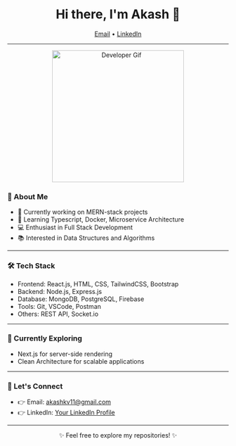 <h1 align="center">Hi there, I'm Akash 👋</h1>
<p align="center">
  <a href="mailto:akashkv11@gmail.com">Email</a> •
  <a href="https://www.linkedin.com/in/akash-kv-ba6060230/">LinkedIn</a> 
</p>

---

<div align="center">
  <img src="https://media.giphy.com/media/ZVik7pBtu9dNS/giphy.gif" alt="Developer Gif" width="300">
</div>

### 🧠 About Me

- 💼 Currently working on MERN-stack projects
- 🌱 Learning Typescript, Docker, Microservice Architecture
- 💻 Enthusiast in Full Stack Development
- 📚 Interested in Data Structures and Algorithms

---

### 🛠️ Tech Stack

- Frontend: React.js, HTML, CSS, TailwindCSS, Bootstrap
- Backend: Node.js, Express.js
- Database: MongoDB, PostgreSQL, Firebase
- Tools: Git, VSCode, Postman
- Others: REST API, Socket.io

---

### 🚀 Currently Exploring

- Next.js for server-side rendering
- Clean Architecture for scalable applications

---

### 🤝 Let's Connect

- 👉 Email: akashkv11@gmail.com
- 👉 LinkedIn: [Your LinkedIn Profile](https://www.linkedin.com/in/akash-kv-ba6060230/)

---

<p align="center">✨ Feel free to explore my repositories! ✨</p>
